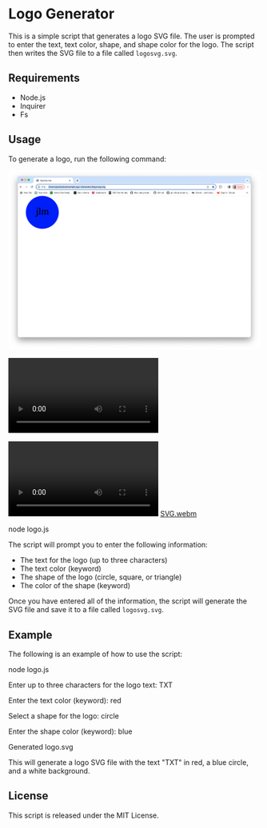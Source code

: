 # Logo Generator

This is a simple script that generates a logo SVG file. The user is prompted to enter the text, text color, shape, and shape color for the logo. The script then writes the SVG file to a file called `logosvg.svg`.

## Requirements

* Node.js
* Inquirer
* Fs

## Usage

To generate a logo, run the following command:

![screenshot](<Screenshot 2023-06-29 at 9.54.31 PM-1.png>)

![Walkthrough](../../Desktop/SVG.webm)

![walkthrough](../../Desktop/SVG.webm)
[SVG.webm](https://github.com/jlmartin82/Logo-Generator/assets/129562637/e53f2bc3-8b2c-478b-ab5f-4686e55cb9f8)


node logo.js


The script will prompt you to enter the following information:

* The text for the logo (up to three characters)
* The text color (keyword)
* The shape of the logo (circle, square, or triangle)
* The color of the shape (keyword)

Once you have entered all of the information, the script will generate the SVG file and save it to a file called `logosvg.svg`.

## Example

The following is an example of how to use the script:



node logo.js

Enter up to three characters for the logo text: TXT

Enter the text color (keyword): red

Select a shape for the logo: circle

Enter the shape color (keyword): blue

Generated logo.svg


This will generate a logo SVG file with the text "TXT" in red, a blue circle, and a white background.

## License

This script is released under the MIT License.

